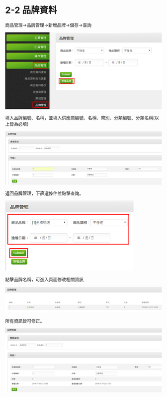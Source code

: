 # 2-2 品牌資料


商品管理→品牌管理→新增品牌→儲存→查詢

![](../.gitbook/assets/image%20%2822%29.png)

填入品牌編號、名稱，並填入供應商編號、名稱、幣別、分類編號、分類名稱\(以上皆為必填\)

![](../.gitbook/assets/image%20%2832%29.png)

返回品牌管理，下篩選條件並點擊查詢。

![](../.gitbook/assets/image%20%2881%29.png)

點擊品牌名稱，可進入頁面修改相關資訊

![](../.gitbook/assets/image%20%28191%29.png)

所有資訊皆可修正。

![](../.gitbook/assets/image%20%28178%29.png)

